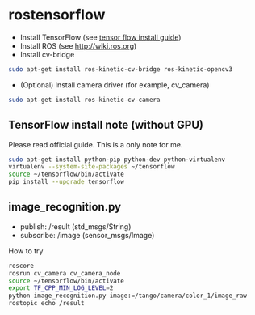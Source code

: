rostensorflow
=====================

- Install TensorFlow (see [tensor flow install guide](https://www.tensorflow.org/install/install_linux))
- Install ROS (see http://wiki.ros.org)
- Install cv-bridge

```bash
sudo apt-get install ros-kinetic-cv-bridge ros-kinetic-opencv3
```

- (Optional) Install camera driver (for example, cv_camera)

```bash
sudo apt-get install ros-kinetic-cv-camera
```


TensorFlow install note (without GPU)
-------------------------------------------
Please read official guide. This is a only note for me.

```bash
sudo apt-get install python-pip python-dev python-virtualenv
virtualenv --system-site-packages ~/tensorflow
source ~/tensorflow/bin/activate
pip install --upgrade tensorflow
```

image_recognition.py
--------------------------------

* publish: /result (std_msgs/String)
* subscribe: /image (sensor_msgs/Image)

How to try

```bash
roscore
rosrun cv_camera cv_camera_node
source ~/tensorflow/bin/activate
export TF_CPP_MIN_LOG_LEVEL=2
python image_recognition.py image:=/tango/camera/color_1/image_raw
rostopic echo /result
```
